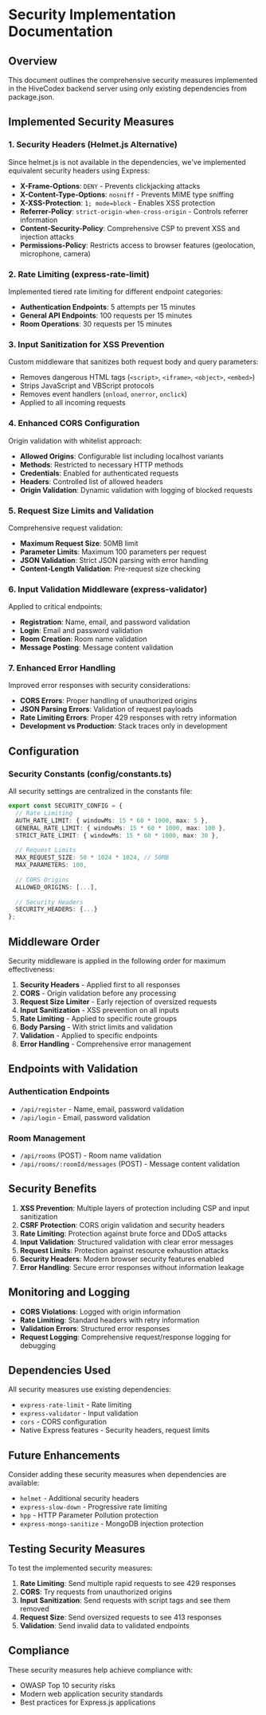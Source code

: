 # Security Implementation Documentation

## Overview
This document outlines the comprehensive security measures implemented in the HiveCodex backend server using only existing dependencies from package.json.

## Implemented Security Measures

### 1. Security Headers (Helmet.js Alternative)
Since helmet.js is not available in the dependencies, we've implemented equivalent security headers using Express:

- **X-Frame-Options**: `DENY` - Prevents clickjacking attacks
- **X-Content-Type-Options**: `nosniff` - Prevents MIME type sniffing
- **X-XSS-Protection**: `1; mode=block` - Enables XSS protection
- **Referrer-Policy**: `strict-origin-when-cross-origin` - Controls referrer information
- **Content-Security-Policy**: Comprehensive CSP to prevent XSS and injection attacks
- **Permissions-Policy**: Restricts access to browser features (geolocation, microphone, camera)

### 2. Rate Limiting (express-rate-limit)
Implemented tiered rate limiting for different endpoint categories:

- **Authentication Endpoints**: 5 attempts per 15 minutes
- **General API Endpoints**: 100 requests per 15 minutes  
- **Room Operations**: 30 requests per 15 minutes

### 3. Input Sanitization for XSS Prevention
Custom middleware that sanitizes both request body and query parameters:

- Removes dangerous HTML tags (`<script>`, `<iframe>`, `<object>`, `<embed>`)
- Strips JavaScript and VBScript protocols
- Removes event handlers (`onload`, `onerror`, `onclick`)
- Applied to all incoming requests

### 4. Enhanced CORS Configuration
Origin validation with whitelist approach:

- **Allowed Origins**: Configurable list including localhost variants
- **Methods**: Restricted to necessary HTTP methods
- **Credentials**: Enabled for authenticated requests
- **Headers**: Controlled list of allowed headers
- **Origin Validation**: Dynamic validation with logging of blocked requests

### 5. Request Size Limits and Validation
Comprehensive request validation:

- **Maximum Request Size**: 50MB limit
- **Parameter Limits**: Maximum 100 parameters per request
- **JSON Validation**: Strict JSON parsing with error handling
- **Content-Length Validation**: Pre-request size checking

### 6. Input Validation Middleware (express-validator)
Applied to critical endpoints:

- **Registration**: Name, email, and password validation
- **Login**: Email and password validation
- **Room Creation**: Room name validation
- **Message Posting**: Message content validation

### 7. Enhanced Error Handling
Improved error responses with security considerations:

- **CORS Errors**: Proper handling of unauthorized origins
- **JSON Parsing Errors**: Validation of request payloads
- **Rate Limiting Errors**: Proper 429 responses with retry information
- **Development vs Production**: Stack traces only in development

## Configuration

### Security Constants (config/constants.ts)
All security settings are centralized in the constants file:

```typescript
export const SECURITY_CONFIG = {
  // Rate Limiting
  AUTH_RATE_LIMIT: { windowMs: 15 * 60 * 1000, max: 5 },
  GENERAL_RATE_LIMIT: { windowMs: 15 * 60 * 1000, max: 100 },
  STRICT_RATE_LIMIT: { windowMs: 15 * 60 * 1000, max: 30 },
  
  // Request Limits
  MAX_REQUEST_SIZE: 50 * 1024 * 1024, // 50MB
  MAX_PARAMETERS: 100,
  
  // CORS Origins
  ALLOWED_ORIGINS: [...],
  
  // Security Headers
  SECURITY_HEADERS: {...}
};
```

## Middleware Order
Security middleware is applied in the following order for maximum effectiveness:

1. **Security Headers** - Applied first to all responses
2. **CORS** - Origin validation before any processing
3. **Request Size Limiter** - Early rejection of oversized requests
4. **Input Sanitization** - XSS prevention on all inputs
5. **Rate Limiting** - Applied to specific route groups
6. **Body Parsing** - With strict limits and validation
7. **Validation** - Applied to specific endpoints
8. **Error Handling** - Comprehensive error management

## Endpoints with Validation

### Authentication Endpoints
- `/api/register` - Name, email, password validation
- `/api/login` - Email, password validation

### Room Management
- `/api/rooms` (POST) - Room name validation
- `/api/rooms/:roomId/messages` (POST) - Message content validation

## Security Benefits

1. **XSS Prevention**: Multiple layers of protection including CSP and input sanitization
2. **CSRF Protection**: CORS origin validation and security headers
3. **Rate Limiting**: Protection against brute force and DDoS attacks
4. **Input Validation**: Structured validation with clear error messages
5. **Request Limits**: Protection against resource exhaustion attacks
6. **Security Headers**: Modern browser security features enabled
7. **Error Handling**: Secure error responses without information leakage

## Monitoring and Logging

- **CORS Violations**: Logged with origin information
- **Rate Limiting**: Standard headers with retry information
- **Validation Errors**: Structured error responses
- **Request Logging**: Comprehensive request/response logging for debugging

## Dependencies Used

All security measures use existing dependencies:
- `express-rate-limit` - Rate limiting
- `express-validator` - Input validation
- `cors` - CORS configuration
- Native Express features - Security headers, request limits

## Future Enhancements

Consider adding these security measures when dependencies are available:
- `helmet` - Additional security headers
- `express-slow-down` - Progressive rate limiting
- `hpp` - HTTP Parameter Pollution protection
- `express-mongo-sanitize` - MongoDB injection protection

## Testing Security Measures

To test the implemented security measures:

1. **Rate Limiting**: Send multiple rapid requests to see 429 responses
2. **CORS**: Try requests from unauthorized origins
3. **Input Sanitization**: Send requests with script tags and see them removed
4. **Request Size**: Send oversized requests to see 413 responses
5. **Validation**: Send invalid data to validated endpoints

## Compliance

These security measures help achieve compliance with:
- OWASP Top 10 security risks
- Modern web application security standards
- Best practices for Express.js applications
